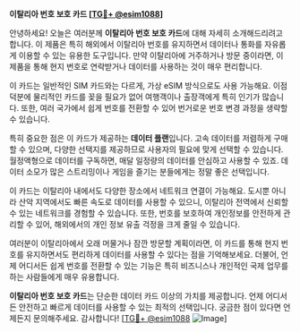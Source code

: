 **이탈리아 번호 보호 카드 [[TG💪+ @esim1088](https://t.me/s/esim1088)]**

안녕하세요! 오늘은 여러분께 **이탈리아 번호 보호 카드**에 대해 자세히 소개해드리려고 합니다. 이 제품은 특히 해외에서 이탈리아 번호를 유지하면서 데이터나 통화를 자유롭게 이용할 수 있는 유용한 도구입니다. 만약 이탈리아에 거주하거나 방문 중이라면, 이 제품을 통해 현지 번호로 연락받거나 데이터를 사용하는 것이 매우 편리합니다.

이 카드는 일반적인 SIM 카드와는 다르게, 가상 eSIM 방식으로도 사용 가능해요. 이점 덕분에 물리적인 카드를 꽂을 필요가 없어 여행객이나 출장객에게 특히 인기가 많습니다. 또한, 여러 국가에서 쉽게 번호를 전환할 수 있어 번거로운 번호 변경 과정을 생략할 수 있습니다. 

특히 중요한 점은 이 카드가 제공하는 **데이터 플랜**입니다. 고속 데이터를 저렴하게 구매할 수 있으며, 다양한 선택지를 제공하므로 사용자의 필요에 맞게 선택할 수 있습니다. 월정액형으로 데이터를 구독하면, 매달 일정량의 데이터를 안심하고 사용할 수 있죠. 데이터 소모가 많은 스트리밍이나 게임을 즐기는 분들에게는 정말 좋은 선택입니다.

이 카드는 이탈리아 내에서도 다양한 장소에서 네트워크 연결이 가능해요. 도시뿐 아니라 산악 지역에서도 빠른 속도로 데이터를 사용할 수 있으니, 이탈리아 전역에서 신뢰할 수 있는 네트워크를 경험할 수 있습니다. 또한, 번호를 보호하여 개인정보를 안전하게 관리할 수 있어, 해외에서의 개인 정보 유출 걱정을 크게 줄일 수 있습니다.

여러분이 이탈리아에서 오래 머물거나 잠깐 방문할 계획이라면, 이 카드를 통해 현지 번호를 유지하면서도 편리하게 데이터를 사용할 수 있다는 점을 기억해보세요. 더불어, 언제 어디서든 쉽게 번호를 전환할 수 있는 기능은 특히 비즈니스나 개인적인 국제 업무를 하는 사람들에게 매우 유용합니다.

**이탈리아 번호 보호 카드**는 단순한 데이터 카드 이상의 가치를 제공합니다. 언제 어디서든 안전하고 빠르게 데이터를 사용할 수 있는 최적의 선택입니다. 궁금한 점이 있다면 언제든지 문의해주세요. 감사합니다! [[TG💪+ @esim1088](https://t.me/s/esim1088) ![Image](https://i.postimg.cc/Y0z9fWf4/image.png)]